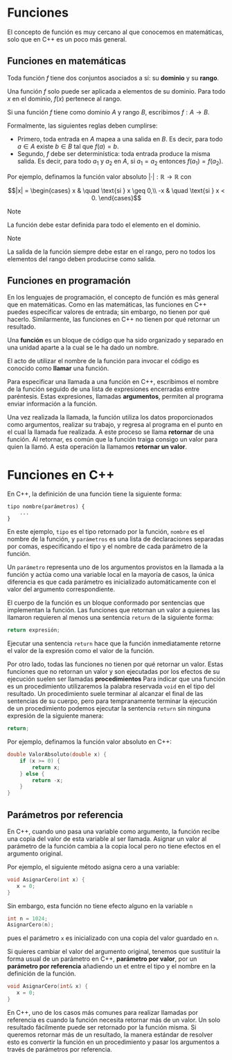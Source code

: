 # Funciones

El concepto de función es muy cercano al que conocemos en matemáticas,
solo que en C++ es un poco más general.

## Funciones en matemáticas

Toda función $f$ tiene dos conjuntos asociados a sí:
su **dominio** y su **rango**.

Una función $f$ solo puede ser aplicada
a elementos de su dominio.
Para todo $x$ en el dominio,
$f(x)$ pertenece al rango.

Si una función $f$ tiene como dominio $A$
y rango $B$, escribimos $f: A \to B$.

Formalmente, las siguientes reglas deben cumplirse:
- Primero, toda entrada en $A$ mapea a una salida en $B$.
Es decir, para todo $a \in A$ existe $b \in B$ tal que $f(a) = b$.
- Segundo, $f$ debe ser determinística: toda entrada produce la misma salida.
Es decir, para todo $a_1$ y $a_2$ en $A$, si $a_1 = a_2$ entonces $f(a_1) = f(a_2)$.

Por ejemplo, definamos la función valor absoluto $|\cdot|: \mathbb{R} \to \mathbb{R}$ con

```math
|x| =
\begin{cases}
    x & \quad \text{si } x \geq 0,\\
    -x & \quad \text{si } x < 0.
\end{cases}
```

> [!NOTE]
> La función debe estar definida
> para todo el elemento en el dominio.

> [!NOTE]
> La salida de la función
> siempre debe estar en el rango,
> pero no todos los elementos del rango
> deben producirse como salida.

## Funciones en programación

En los lenguajes de programación,
el concepto de función es más general que en matemáticas.
Como en las matemáticas, las funciones en C++ puedes especificar valores de entrada;
sin embargo, no tienen por qué hacerlo.
Similarmente, las funciones en C++ no tienen por qué retornar un resultado.

Una **función** es un bloque de código que ha sido organizado
y separado en una unidad aparte a la cual se le ha dado un nombre.

El acto de utilizar el nombre de la función para invocar el código
es conocido como **llamar** una función.

Para especificar una llamada a una función en C++,
escribimos el nombre de la función seguido
de una lista de expresiones encerradas entre paréntesis.
Estas expresiones, llamadas **argumentos**,
permiten al programa enviar información a la función.

Una vez realizada la llamada,
la función utiliza los datos proporcionados como argumentos,
realizar su trabajo,
y regresa al programa en el punto en el cual
la llamada fue realizada.
A este proceso se llama **retornar** de una función.
Al retornar, es común que la función traiga consigo un valor para quien la llamó.
A esta operación la llamamos **retornar un valor**.

# Funciones en C++

En C++, la definición de una función tiene la siguiente forma:

```
tipo nombre(parámetros) {
    ...
}
```

En este ejemplo, `tipo` es el tipo retornado por la función,
`nombre` es el nombre de la función, y
`parámetros` es una lista de declaraciones separadas por comas,
especificando el tipo y el nombre de cada parámetro de la función.

Un `parámetro` representa uno de los argumentos provistos en la llamada a la función
y actúa como una variable local en la mayoría de casos,
la única diferencia es que cada parámetro es inicializado automáticamente
con el valor del argumento correspondiente.

El cuerpo de la función es un bloque conformado por sentencias que implementan la función.
Las funciones que retornan un valor a quienes las llamaron requieren al menos una sentencia `return`
de la siguiente forma:

```cpp
return expresión;
```

Ejecutar una sentencia `return` hace que
la función inmediatamente retorne el valor de la expresión como el valor de la función.

Por otro lado, todas las funciones no tienen por qué retornar un valor.
Estas funciones que no retornan un valor y son ejecutadas por los efectos de su ejecución
suelen ser llamadas **procedimientos**
Para indicar que una función es un procedimiento
utilizaremos la palabra reservada `void` en el tipo del resultado.
Un procedimiento suele terminar al alcanzar el final de las sentencias de su cuerpo,
pero para tempranamente terminar la ejecución de un procedimiento podemos ejecutar
la sentencia `return` sin ninguna expresión de la siguiente manera:

```cpp
return;
```

Por ejemplo, definamos la función valor absoluto en C++:

```cpp
double ValorAbsoluto(double x) {
    if (x >= 0) {
        return x;
    } else {
        return -x;
    }
}
```

## Parámetros por referencia
 
En C++, cuando uno pasa una variable como argumento,
la función recibe una copia del valor de esta variable al ser llamada.
Asignar un valor al parámetro de la función cambia a la copia local pero
no tiene efectos en el argumento original.

Por ejemplo, el siguiente método asigna cero a una variable:

 ```cpp
 void AsignarCero(int x) {
    x = 0;
 }
 ```

Sin embargo, esta función no tiene efecto alguno en la variable `n`

 ```cpp
 int n = 1024;
 AsignarCero(n);
 ```

pues el parámetro `x` es inicializado con una copia del valor guardado en `n`.

Si quieres cambiar el valor del argumento original,
tenemos que sustituir la forma usual de un parámetro en C++, **parámetro por valor**,
por un **parámetro por referencia** añadiendo un et entre el tipo y el nombre
en la definición de la función.

 ```cpp
 void AsignarCero(int& x) {
    x = 0;
 }
 ```

En C++, uno de los casos más comunes para realizar llamadas por referencia
es cuando la función necesita retornar más de un valor.
Un solo resultado fácilmente puede ser retornado por la función misma.
Si queremos retornar más de un resultado,
la manera estándar de resolver esto es convertir la función en un procedimiento
y pasar los argumentos a través de parámetros por referencia.

